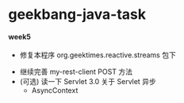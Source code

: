 # geekbang-java-task

#### week5

- 修复本程序 org.geektimes.reactive.streams 包下

+ 继续完善 my-rest-client POST 方法
+ (可选) 读一下 Servlet 3.0 关于 Servlet 异步
  + AsyncContext






